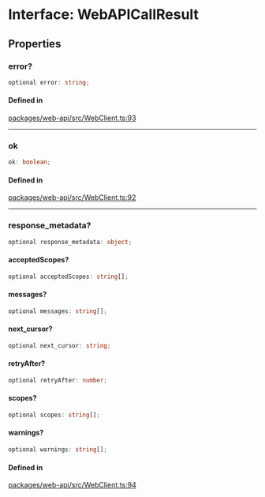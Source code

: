 # Interface: WebAPICallResult

## Properties

### error?

```ts
optional error: string;
```

#### Defined in

[packages/web-api/src/WebClient.ts:93](https://github.com/slackapi/node-slack-sdk/blob/main/packages/web-api/src/WebClient.ts#L93)

***

### ok

```ts
ok: boolean;
```

#### Defined in

[packages/web-api/src/WebClient.ts:92](https://github.com/slackapi/node-slack-sdk/blob/main/packages/web-api/src/WebClient.ts#L92)

***

### response\_metadata?

```ts
optional response_metadata: object;
```

#### acceptedScopes?

```ts
optional acceptedScopes: string[];
```

#### messages?

```ts
optional messages: string[];
```

#### next\_cursor?

```ts
optional next_cursor: string;
```

#### retryAfter?

```ts
optional retryAfter: number;
```

#### scopes?

```ts
optional scopes: string[];
```

#### warnings?

```ts
optional warnings: string[];
```

#### Defined in

[packages/web-api/src/WebClient.ts:94](https://github.com/slackapi/node-slack-sdk/blob/main/packages/web-api/src/WebClient.ts#L94)
